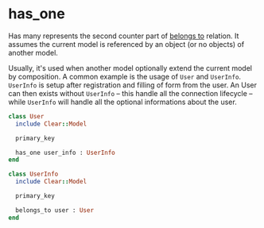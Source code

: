# has\_one

Has many represents the second counter part of [belongs to](https://clear.gitbook.io/project/model/associations/belongs_to) relation. It assumes the current model is referenced by an object \(or no objects\) of another model.

Usually, it's used when another model optionally extend the current model by composition. A common example is the usage of `User` and `UserInfo`. `UserInfo` is setup after registration and filling of form from the user. An User can then exists without `UserInfo` – this handle all the connection lifecycle – while `UserInfo` will handle all the optional informations about the user.

```ruby
class User
  include Clear::Model

  primary_key

  has_one user_info : UserInfo
end

class UserInfo
  include Clear::Model

  primary_key

  belongs_to user : User
end
```

